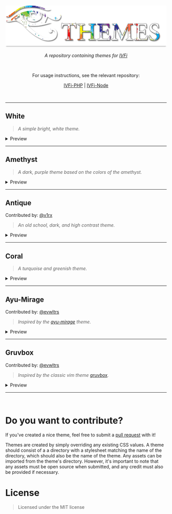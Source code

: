 <br/>
<p align="center">
  <img width="600px" src="./logo.png" />
</p>

<p align="center">
  <i>A repository containing themes for <a href="https://ivfi.io/">IVFi</a></i>
</p>

<br/>

<p align="center"> 
  For usage instructions, see the relevant repository:
</p>

<p align="center"> 
  <a href="https://github.com/sixem/ivfi-php">IVFi-PHP</a>
  <span>|</span>
  <a href="https://github.com/sixem/ivfi-node">IVFi-Node</a>
</p>

<br/>

---

## White
> _A simple bright, white theme._

<details>
<summary>Preview</summary>
<br>
<img src="https://user-images.githubusercontent.com/2825338/206820434-a6ed1387-3bd2-419b-8db3-0da19fa1a426.png"/>
</details>

---

## Amethyst

> _A dark, purple theme based on the colors of the amethyst._

<details>
<summary>Preview</summary>
<br>
<img src="https://user-images.githubusercontent.com/2825338/206819621-479e4d70-e75f-4e2c-8f1e-8c3116eca674.png"/>
</details>

---

## Antique

Contributed by: [@v1rx](https://github.com/v1rx)

> _An old school, dark, and high contrast theme._

<details>
<summary>Preview</summary>
<br>
<img src="https://user-images.githubusercontent.com/2825338/207439194-976e4197-32da-4437-81b5-c91c658e4e35.png"/>
</details>

---


## Coral

> _A turquoise and greenish theme._

<details>
<summary>Preview</summary>
<br>
<img src="https://user-images.githubusercontent.com/2825338/206820250-05470e1e-9e6b-4ebf-8d24-972767a5de20.png"/>
</details>


---

## Ayu-Mirage

Contributed by: [@evwltrs](https://github.com/evwltrs)

> _Inspired by the [ayu-mirage](https://github.com/ayu-theme/ayu-colors) theme._

<details>
<summary>Preview</summary>
<br>
<img src="https://user-images.githubusercontent.com/2825338/206820492-f12d61eb-82ea-48b7-9717-69dc7e291fdb.png"/>
</details>

---

## Gruvbox

Contributed by: [@evwltrs](https://github.com/evwltrs)

> _Inspired by the classic vim theme [gruvbox](https://github.com/morhetz/gruvbox)._

<details>
<summary>Preview</summary>
<br>
<img src="https://user-images.githubusercontent.com/2825338/206821023-27e7228e-4a5b-4472-bfae-f7cf607f6aaf.png"/>
</details>


---

<br/>

<h1>Do you want to contribute?</h1>

If you've created a nice theme, feel free to submit a <a href="https://github.com/sixem/ivfi-themes/pulls">pull request</a> with it!

Themes are created by simply overriding any existing CSS values. A theme should consist of a a directory with a stylesheet matching the name of the directory, which should also be the name of the theme. Any assets can be imported from the theme's directory. However, it's important to note that any assets must be open source when submitted, and any credit must also be provided if necessary.

<h1>License</h1>

> Licensed under the MIT license
